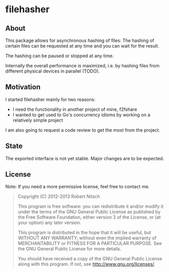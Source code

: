 filehasher
==========

About
-----

This package allows for asynchronous hashing of files: The hashing of certain
files can be requested at any time and you can wait for the result.

The hashing can be paused or stopped at any time.

Internally the overall performance is maximized, i.e. by hashing files from different
physical devices in parallel (TODO).

Motivation
----------

I started filehasher mainly for two reasons:

* I need the functionality in another project of mine, f2fshare
* I wanted to get used to Go's concurrency idioms by working on a relatively simple project

I am also going to request a code review to get the most from the project.

State
-----

The exported interface is not yet stable. Major changes are to be expected.

License
-------

Note: If you need a more permissive license, feel free to contact me.

> Copyright (C) 2012-2013 Robert Nitsch
> 
> This program is free software: you can redistribute it and/or modify
> it under the terms of the GNU General Public License as published by
> the Free Software Foundation, either version 3 of the License, or
> (at your option) any later version.
> 
> This program is distributed in the hope that it will be useful,
> but WITHOUT ANY WARRANTY; without even the implied warranty of
> MERCHANTABILITY or FITNESS FOR A PARTICULAR PURPOSE.  See the
> GNU General Public License for more details.
> 
> You should have received a copy of the GNU General Public License
> along with this program.  If not, see <http://www.gnu.org/licenses/>.
